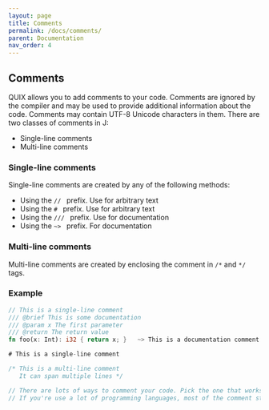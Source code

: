 ```yaml
---
layout: page
title: Comments
permalink: /docs/comments/
parent: Documentation
nav_order: 4
---
```


Comments
---

QUIX allows you to add comments to your code. Comments are ignored by the compiler and may be used to provide additional information about the code. Comments may contain UTF-8 Unicode characters in them. There are two classes of comments in J:
- Single-line comments
- Multi-line comments

### Single-line comments
Single-line comments are created by any of the following methods:
- Using the `// ` prefix. Use for arbitrary text
- Using the `# ` prefix. Use for arbitrary text
- Using the `/// ` prefix. Use for documentation
- Using the `~> ` prefix. For documentation

### Multi-line comments
Multi-line comments are created by enclosing the comment in `/*` and `*/` tags. 

### Example
```rs
// This is a single-line comment
/// @brief This is some documentation
/// @param x The first parameter
/// @return The return value
fn foo(x: Int): i32 { return x; }   ~> This is a documentation comment

# This is a single-line comment

/* This is a multi-line comment
   It can span multiple lines */

// There are lots of ways to comment your code. Pick the one that works best for you.
// If you're use a lot of programming languages, most of the comment styles will `just work`.
```